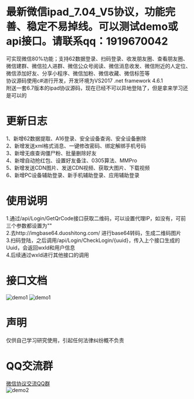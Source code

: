 # 最新微信ipad_7.04_V5协议，功能完善、稳定不易掉线。可以测试demo或api接口。请联系qq：1919670042
可实现微信80%功能；支持62数据登录、扫码登录、收发朋友圈、查看朋友圈、微信建群、微信拉人进群、微信公众号阅读、微信消息收发、微信附近的人定位、微信添加好友、分享小程序、微信加粉、微信收藏、微信标签等<br/>
协议源码使用c#进行开发，开发环境为VS2017 .net framework 4.6.1 <br/>
附送一套6.7版本的ipad协议源码，现在已经不可以异地登陆了，但是拿来学习还是可以的<br/>
# 更新日志
1、新增62数据提取、A16登录、安全设备查询、安全设备删除<br/>
2、新增发送xml格式消息、一键修改密码、绑定解绑手机号码<br/>
3、新增无痕查询僵尸粉、批量删除好友<br/>
4、新增自动抢红包、设置好友备注、0305算法、MMPro<br/>
5、新增发送CDN图片、发送CDN视频、获取大图片、下载视频<br/>
6、新增PC设备辅助登录、新手机辅助登录、应用辅助登录<br/>
# 使用说明
1.通过/api/Login/GetQrCode接口获取二维码，可以设置代理IP，如没有，可前三个参数都设置为""<br/>
2.去http://imgbase64.duoshitong.com/ 进行base64转码，生成二维码图片<br/>
3.扫码登陆，之后调用/api/Login/CheckLogin/{uuid}，传入上个接口生成的Uuid，会返回wxId和用户信息<br/>
4.后续通过wxId进行其他接口的调用<br/>
# 接口文档
![demo1](https://github.com/weixinbao/WeChatXY/blob/master/API.png) 
![demo1](https://github.com/weixinbao/WeChatXY/blob/master/API2.jpg) <br/>
# 声明
仅供自己学习研究使用，引起任何法律纠纷概不负责
# QQ交流群
<a target="_blank" href="https://jq.qq.com/?_wv=1027&k=5yB7iRV">微信协议交流QQ群</a><br/>
![demo2](https://github.com/weixinbao/WeChatXY/blob/master/QQ.png) <br/>


